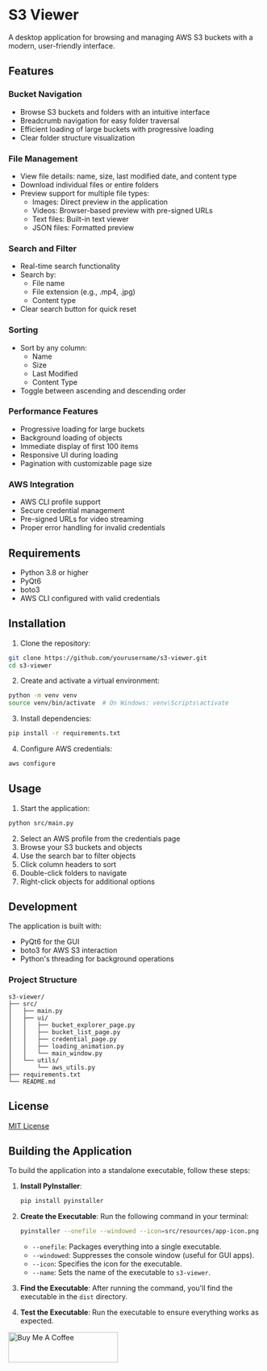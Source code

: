 # S3 Viewer

A desktop application for browsing and managing AWS S3 buckets with a modern, user-friendly interface.

## Features

### Bucket Navigation
- Browse S3 buckets and folders with an intuitive interface
- Breadcrumb navigation for easy folder traversal
- Efficient loading of large buckets with progressive loading
- Clear folder structure visualization

### File Management
- View file details: name, size, last modified date, and content type
- Download individual files or entire folders
- Preview support for multiple file types:
  - Images: Direct preview in the application
  - Videos: Browser-based preview with pre-signed URLs
  - Text files: Built-in text viewer
  - JSON files: Formatted preview

### Search and Filter
- Real-time search functionality
- Search by:
  - File name
  - File extension (e.g., .mp4, .jpg)
  - Content type
- Clear search button for quick reset

### Sorting
- Sort by any column:
  - Name
  - Size
  - Last Modified
  - Content Type
- Toggle between ascending and descending order

### Performance Features
- Progressive loading for large buckets
- Background loading of objects
- Immediate display of first 100 items
- Responsive UI during loading
- Pagination with customizable page size

### AWS Integration
- AWS CLI profile support
- Secure credential management
- Pre-signed URLs for video streaming
- Proper error handling for invalid credentials

## Requirements

- Python 3.8 or higher
- PyQt6
- boto3
- AWS CLI configured with valid credentials

## Installation

1. Clone the repository:
```bash
git clone https://github.com/yourusername/s3-viewer.git
cd s3-viewer
```

2. Create and activate a virtual environment:
```bash
python -m venv venv
source venv/bin/activate  # On Windows: venv\Scripts\activate
```

3. Install dependencies:
```bash
pip install -r requirements.txt
```

4. Configure AWS credentials:
```bash
aws configure
```

## Usage

1. Start the application:
```bash
python src/main.py
```

2. Select an AWS profile from the credentials page
3. Browse your S3 buckets and objects
4. Use the search bar to filter objects
5. Click column headers to sort
6. Double-click folders to navigate
7. Right-click objects for additional options

## Development

The application is built with:
- PyQt6 for the GUI
- boto3 for AWS S3 interaction
- Python's threading for background operations

### Project Structure
```
s3-viewer/
├── src/
│   ├── main.py
│   ├── ui/
│   │   ├── bucket_explorer_page.py
│   │   ├── bucket_list_page.py
│   │   ├── credential_page.py
│   │   ├── loading_animation.py
│   │   └── main_window.py
│   └── utils/
│       └── aws_utils.py
├── requirements.txt
└── README.md
```

## License

[MIT License](LICENSE)

## Building the Application

To build the application into a standalone executable, follow these steps:

1. **Install PyInstaller**:
   ```bash
   pip install pyinstaller
   ```

2. **Create the Executable**:
   Run the following command in your terminal:
   ```bash
   pyinstaller --onefile --windowed --icon=src/resources/app-icon.png --name=s3-viewer src/main.py
   ```

   - `--onefile`: Packages everything into a single executable.
   - `--windowed`: Suppresses the console window (useful for GUI apps).
   - `--icon`: Specifies the icon for the executable.
   - `--name`: Sets the name of the executable to `s3-viewer`.

3. **Find the Executable**:
   After running the command, you'll find the executable in the `dist` directory.

4. **Test the Executable**:
   Run the executable to ensure everything works as expected.


<a href="https://www.buymeacoffee.com/aurtherqi" target="_blank"><img src="https://cdn.buymeacoffee.com/buttons/v2/default-yellow.png" alt="Buy Me A Coffee" style="height: 60px !important;width: 217px !important;" ></a>
